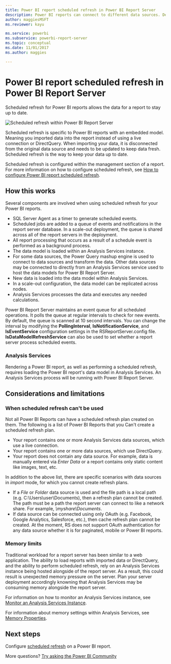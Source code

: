 ```yaml
---
title: Power BI report scheduled refresh in Power BI Report Server
description: Power BI reports can connect to different data sources. Depending on how data is used, different data sources are available.
author: maggiesMSFT
ms.reviewer: kayu

ms.service: powerbi
ms.subservice: powerbi-report-server
ms.topic: conceptual
ms.date: 11/01/2017
ms.author: maggies

---
```

# Power BI report scheduled refresh in Power BI Report Server
Scheduled refresh for Power BI reports allows the data for a report to stay up to date.

![Scheduled refresh within Power BI Report Server](media/scheduled-refresh/scheduled-refresh-success.png)

Scheduled refresh is specific to Power BI reports with an embedded model. Meaning you imported data into the report instead of using a live connection or DirectQuery. When importing your data, it is disconnected from the original data source and needs to be updated to keep data fresh. Scheduled refresh is the way to keep your data up to date.

Scheduled refresh is configured within the management section of a report. For more information on how to configure scheduled refresh, see [How to configure Power BI report scheduled refresh](configure-scheduled-refresh.md).

## How this works
Several components are involved when using scheduled refresh for your Power BI reports.

* SQL Server Agent as a timer to generate scheduled events.
* Scheduled jobs are added to a queue of events and notifications in the report server database. In a scale-out deployment, the queue is shared across all of the report servers in the deployment.
* All report processing that occurs as a result of a schedule event is performed as a background process.
* The data model is loaded within an Analysis Services instance.
* For some data sources, the Power Query mashup engine is used to connect to data sources and transform the data. Other data sources may be connected to directly from an Analysis Services service used to host the data models for Power BI Report Server.
* New data is loaded into the data model within Analysis Services.
* In a scale-out configuration, the data model can be replicated across nodes.
* Analysis Services processes the data and executes any needed calculations.

Power BI Report Server maintains an event queue for all scheduled operations. It polls the queue at regular intervals to check for new events. By default, the queue is scanned at 10 second intervals. You can change the interval by modifying the **PollingInterval**, **IsNotificationService**, and **IsEventService** configuration settings in the RSReportServer.config file. **IsDataModelRefreshService** can also be used to set whether a report server process scheduled events.

### Analysis Services
Rendering a Power BI report, as well as performing a scheduled refresh, requires loading the Power BI report's data model in Analysis Services. An Analysis Services process will be running with Power BI Report Server.

## Considerations and limitations
### When scheduled refresh can't be used
Not all Power BI Reports can have a scheduled refresh plan created on them. The following is a list of Power BI Reports that you Can't create a scheduled refresh plan.

* Your report contains one or more Analysis Services data sources, which use a live connection.
* Your report contains one or more data sources, which use DirectQuery.
* Your report does not contain any data source. For example, data is manually entered via *Enter Data* or a report contains only static content like images, text, etc.

In addition to the above list, there are specific scenarios with data sources in *import* mode, for which you cannot create refresh plans.

* If a *File* or *Folder* data source is used and the file path is a local path (e.g. C:\Users\user\Documents), then a refresh plan cannot be created. The path must be a path the report server can connect to like a network share. For example, *\\myshare\Documents*.
* If data source can be connected using only OAuth (e.g. Facebook, Google Analytics, Salesforce, etc.), then cache refresh plan cannot be created. At the moment, RS does not support OAuth authentication for any data source whether it is for paginated, mobile or Power BI reports.

### Memory limits
Traditional workload for a report server has been similar to a web application. The ability to load reports with imported data or DirectQuery, and the ability to perform scheduled refresh, rely on an Analysis Services instance being hosted alongside of the report server. As a result, this could result is unexpected memory pressure on the server. Plan your server deployment accordingly knowning that Analysis Services may be consuming memory alongside the report server.

For information on how to monitor an Analysis Services instance, see [Monitor an Analysis Services Instance](https://docs.microsoft.com/sql/analysis-services/instances/monitor-an-analysis-services-instance).

For information about memory settings within Analysis Services, see [Memory Properties](https://docs.microsoft.com/sql/analysis-services/server-properties/memory-properties).

## Next steps
Configure [scheduled refresh](configure-scheduled-refresh.md) on a Power BI report.

More questions? [Try asking the Power BI Community](https://community.powerbi.com/)

